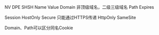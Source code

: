 NV DPE SHSH
Name Value
Domain 非顶级域名，二级三级域名
Path
Expires

Session
HostOnly
Secure 只能通过HTTPS传递
HttpOnly
SameSite

Domain、Path可以区分同名Cookie